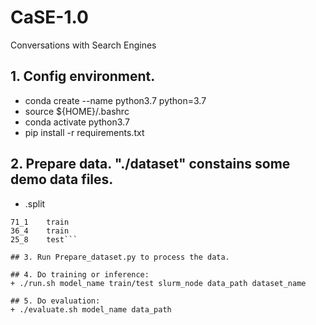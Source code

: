 # CaSE-1.0
 Conversations with Search Engines
 
## 1. Config environment.
+ conda create --name python3.7 python=3.7
+ source ${HOME}/.bashrc
+ conda activate python3.7
+ pip install -r requirements.txt
 
## 2. Prepare data. "./dataset" constains some demo data files.
+ .split
```#query_id	#split
71_1	train
36_4	train
25_8	test```
 
## 3. Run Prepare_dataset.py to process the data.
 
## 4. Do training or inference: 
+ ./run.sh model_name train/test slurm_node data_path dataset_name
 
## 5. Do evaluation:
+ ./evaluate.sh model_name data_path
 
